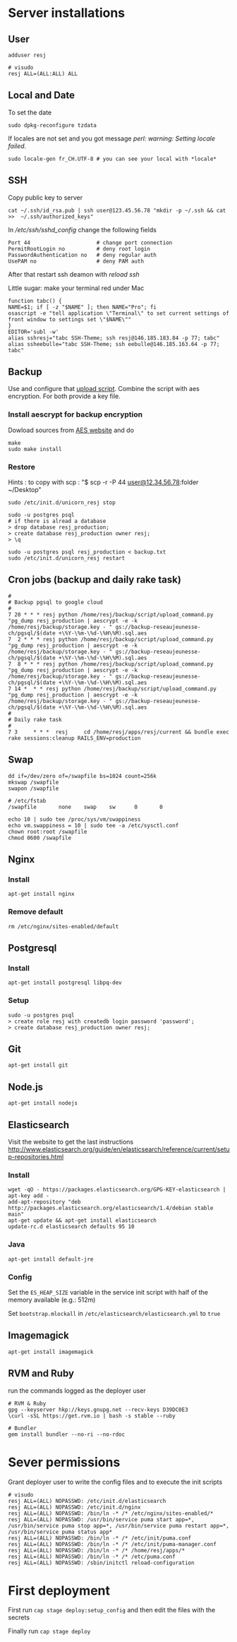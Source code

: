 # Server installations

## User

    adduser resj

    # visudo
    resj ALL=(ALL:ALL) ALL

## Local and Date

To set the date

    sudo dpkg-reconfigure tzdata
    
If locales are not set and you got message *perl: warning: Setting locale failed.*

    sudo locale-gen fr_CH.UTF-8 # you can see your local with *locale*

## SSH

Copy public key to server

    cat ~/.ssh/id_rsa.pub | ssh user@123.45.56.78 "mkdir -p ~/.ssh && cat >>  ~/.ssh/authorized_keys"
    
In */etc/ssh/sshd_config* change the following fields 

    Port 44                     # change port connection
    PermitRootLogin no          # deny root login
    PasswordAuthentication no   # deny regular auth
    UsePAM no                   # deny PAM auth

After that restart ssh deamon with *reload ssh*

Little sugar: make your terminal red under Mac

    function tabc() {
    NAME=$1; if [ -z "$NAME" ]; then NAME="Pro"; fi
    osascript -e "tell application \"Terminal\" to set current settings of front window to settings set \"$NAME\""
    }
    EDITOR='subl -w'
    alias sshresj="tabc SSH-Theme; ssh resj@146.185.183.84 -p 77; tabc"
    alias ssheebulle="tabc SSH-Theme; ssh eebulle@146.185.163.64 -p 77; tabc"

## Backup

Use and configure that [upload script](https://github.com/nkcr/Google-Cloud-Storage-Upload). Combine the script with aes encryption. For both provide a key file.

### Install aescrypt for backup encryption

Dowload sources from [AES website](https://www.aescrypt.com/download/) and do

    make
    sudo make install

### Restore

Hints : to copy with scp : "$ scp -r -P 44 user@12.34.56.78:folder ~/Desktop"

    sudo /etc/init.d/unicorn_resj stop
    
    sudo -u postgres psql
    # if there is alread a database
    > drop database resj_production;
    > create database resj_production owner resj;
    > \q
    
    sudo -u postgres psql resj_production < backup.txt
    sudo /etc/init.d/unicorn_resj restart
    

## Cron jobs (backup and daily rake task)

    #
    # Backup pgsql to google cloud
    #
    7 20 * * * resj python /home/resj/backup/script/upload_command.py "pg_dump resj_production | aescrypt -e -k /home/resj/backup/storage.key - " gs://backup-reseaujeunesse-ch/pgsql/$(date +\%Y-\%m-\%d-\%H\%M).sql.aes
    7  2 * * * resj python /home/resj/backup/script/upload_command.py "pg_dump resj_production | aescrypt -e -k /home/resj/backup/storage.key - " gs://backup-reseaujeunesse-ch/pgsql/$(date +\%Y-\%m-\%d-\%H\%M).sql.aes
    7  8 * * * resj python /home/resj/backup/script/upload_command.py "pg_dump resj_production | aescrypt -e -k /home/resj/backup/storage.key - " gs://backup-reseaujeunesse-ch/pgsql/$(date +\%Y-\%m-\%d-\%H\%M).sql.aes
    7 14 *  * * resj python /home/resj/backup/script/upload_command.py "pg_dump resj_production | aescrypt -e -k /home/resj/backup/storage.key - " gs://backup-reseaujeunesse-ch/pgsql/$(date +\%Y-\%m-\%d-\%H\%M).sql.aes
    #
    # Daily rake task
    #
    7 3     * * *  resj     cd /home/resj/apps/resj/current && bundle exec rake sessions:cleanup RAILS_ENV=production

## Swap

    dd if=/dev/zero of=/swapfile bs=1024 count=256k
    mkswap /swapfile
    swapon /swapfile

    # /etc/fstab
    /swapfile       none    swap    sw      0       0 

    echo 10 | sudo tee /proc/sys/vm/swappiness
    echo vm.swappiness = 10 | sudo tee -a /etc/sysctl.conf
    chown root:root /swapfile 
    chmod 0600 /swapfile

## Nginx

### Install

    apt-get install nginx

### Remove default

    rm /etc/nginx/sites-enabled/default

## Postgresql

### Install

    apt-get install postgresql libpq-dev

### Setup

    sudo -u postgres psql
    > create role resj with createdb login password 'password';
    > create database resj_production owner resj;

## Git

    apt-get install git

## Node.js

    apt-get install nodejs

## Elasticsearch

Visit the website to get the last instructions http://www.elasticsearch.org/guide/en/elasticsearch/reference/current/setup-repositories.html

### Install
  
    wget -qO - https://packages.elasticsearch.org/GPG-KEY-elasticsearch | apt-key add -
    add-apt-repository "deb http://packages.elasticsearch.org/elasticsearch/1.4/debian stable main"
    apt-get update && apt-get install elasticsearch
    update-rc.d elasticsearch defaults 95 10

### Java
    
    apt-get install default-jre

### Config

Set the `ES_HEAP_SIZE` variable in the service init script with half of the memory available (e.g.: 512m)

Set `bootstrap.mlockall` in `/etc/elasticsearch/elasticsearch.yml` to `true`

## Imagemagick

    apt-get install imagemagick

## RVM and Ruby

run the commands logged as the deployer user

    # RVM & Ruby
    gpg --keyserver hkp://keys.gnupg.net --recv-keys D39DC0E3
    \curl -sSL https://get.rvm.io | bash -s stable --ruby

    # Bundler
    gem install bundler --no-ri --no-rdoc

# Sever permissions
Grant deployer user to write the config files and to execute the init scripts
    
    # visudo
    resj ALL=(ALL) NOPASSWD: /etc/init.d/elasticsearch
    resj ALL=(ALL) NOPASSWD: /etc/init.d/nginx
    resj ALL=(ALL) NOPASSWD: /bin/ln -* /* /etc/nginx/sites-enabled/*
    resj ALL=(ALL) NOPASSWD: /usr/bin/service puma start app=*, /usr/bin/service puma stop app=*, /usr/bin/service puma restart app=*, /usr/bin/service puma status app*
    resj ALL=(ALL) NOPASSWD: /bin/ln -* /* /etc/init/puma.conf
    resj ALL=(ALL) NOPASSWD: /bin/ln -* /* /etc/init/puma-manager.conf
    resj ALL=(ALL) NOPASSWD: /bin/ln -* /* /home/resj/apps/*
    resj ALL=(ALL) NOPASSWD: /bin/ln -* /* /etc/puma.conf
    resj ALL=(ALL) NOPASSWD: /sbin/initctl reload-configuration

# First deployment

First run `cap stage deploy:setup_config` and then edit the files with the secrets

Finally run `cap stage deploy`